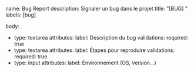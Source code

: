 name: Bug Report
description: Signaler un bug dans le projet
title: "[BUG] "
labels: [bug]

body:
  - type: textarea
    attributes:
      label: Description du bug
    validations:
      required: true
  - type: textarea
    attributes:
      label: Étapes pour reproduire
    validations:
      required: true
  - type: input
    attributes:
      label: Environnement (OS, version...)
